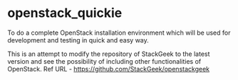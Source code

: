 # openstack_quickie
To do a complete OpenStack installation environment which will be used for development and testing in quick and easy way.

This is an attempt to modify the repository of StackGeek to the latest version and see the possibility of including other functionalities of OpenStack.
Ref URL - https://github.com/StackGeek/openstackgeek
